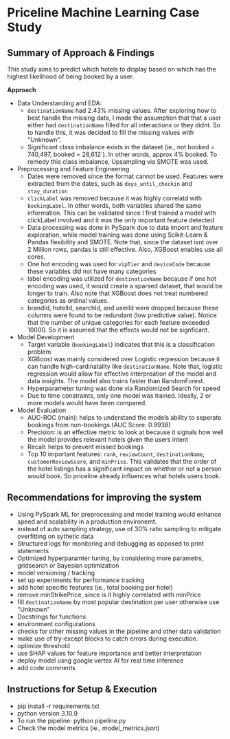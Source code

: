 # Priceline Machine Learning Case Study

## Summary of Approach & Findings  


This study aims to predict which hotels to display based on which has the highest likelihood of being booked by a user. 




**Approach**
- Data Understanding and EDA:
    - `destinationName` had 2.43% missing values. After exploring how to best handle the missing data, I made the assumption that that a user either had `destinationName` filled for all interactions or they didnt. So to handle this, it was decided to fill the missing values with "Unknown". 
    - Significant class imbalance exists in the dataset (ie., not booked = 740,497, booked = 28,612`). In other words, approx 4% booked. To remedy this class imbalance,  Upsampling via SMOTE was used. 
- Preprocessing and Feature Engineering
    - Dates were removed since the format cannot be used. Features were extracted from the dates, such as `days_until_checkin` and `stay_duration`
    - `clickLabel` was removed because it was highly correlatd with `bookingLabel`. In other words, both variables shared the same information. This can be validated since I first trained a model with clickLabel involved and it was the only important feature detected  
    - Data processing was done in PySpark due to data import and feature exploration, while model training was done using Scikit-Learn & Pandas flexibility and SMOTE. Note that, since the dataset isnt over 2 Million rows, pandas is still effective. Also, XGBoost enables use all cores.   
    - One hot encoding was used for `vipTier` and `deviceCode` because these variables did not have many categories
    - label encoding was utilized for `destinationName` because if one hot encoding was used, it would create a sparsed dataset, that would be longer to train. Also note that XGBoost does not treat numbered categories as ordinal values. 
    - brandId, hotelId, searchId, and userId were dropped because these columns were found to be redundant (low predictive value). Notice that the number of unique categories for each feature exceeded 10000. So it is assumed that the effects would not be signficant. 
- Model Development
    - Target variable (`bookingLabel`) indicates that this is a classification problem 
    - XGBoost was mainly considered over Logistic regression because it can handle high-cardinatality like `destinationName`. Note that, logistic regression would allow for effective interpreation of the model and data insights. The model also trains faster than RandomForest. 
    - Hyperparameter tuning was done via Randomized Search for speed 
    - Due to time constraints, only one model was trained. Ideally, 2 or more models would have been compared. 
- Model Evaluation
    - AUC-ROC (main): helps to understand the models ability to seperate bookings from non-bookings (AUC Score: 0.9938)
    - Precision: is an effective metric to look at because it signals how well the model provides relevant hotels given the users intent
    - Recall: helps to prevent missed bookings
    - Top 10 important features: `rank`, `reviewCount`, `destinationName`, `customerReviewScore`, and `minPrice`. This validates that the order of the hotel listings has a significant impact on whether or not a person would book. So priceline already influences what hotels users book. 




## Recommendations for improving the system
- Using PySpark ML for preprocessing and model training would enhance speed and scalability in a production environemt.
- instead of auto sampling strategy, use of 30% ratio sampling to mitigate overfitting on sythetic data
- Structured logs for monitoring and debugging as opposed to print statements
- Optimized hyperparamter tuning, by considering more parametrs, gridsearch or Bayesian optimization 
- model versioning / tracking 
- set up experiments for performance tracking
- add hotel specific features (ie., total booking per hotel)
- remove minStrikePrice, since is it highly correlated with minPrice
- fill `destinationName` by most popular destination per user otherwise use "Unknown"
- Docstrings for functions
- environment configurations
- checks for other missing values in the pipeline and other data validation
- make use of try-except blocks to catch errors during execution.
- optimize threshold 
- use SHAP values for feature importance and better interpretation
- deploy model usng google vertex AI for real time inference
- add code comments

## Instructions for Setup & Execution  
- pip install -r requirements.txt
- python version 3.10.9
- To run the pipeline: python pipeline.py
- Check the model metrics (ie., model_metrics.json)



